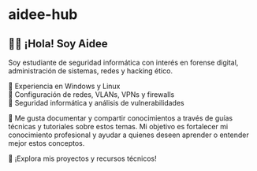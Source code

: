 # aidee-hub


## 👩‍💻 ¡Hola! Soy Aidee  
Soy estudiante de seguridad informática con interés en forense digital, administración de sistemas, redes y hacking ético.  

🔹 Experiencia en Windows y Linux  
🔹 Configuración de redes, VLANs, VPNs y firewalls  
🔹 Seguridad informática y análisis de vulnerabilidades  

📂 Me gusta documentar y compartir conocimientos a través de guías técnicas y tutoriales sobre estos temas. Mi objetivo es fortalecer mi conocimiento profesional y ayudar a quienes deseen aprender o entender mejor estos conceptos.  

🚀 ¡Explora mis proyectos y recursos técnicos!  
